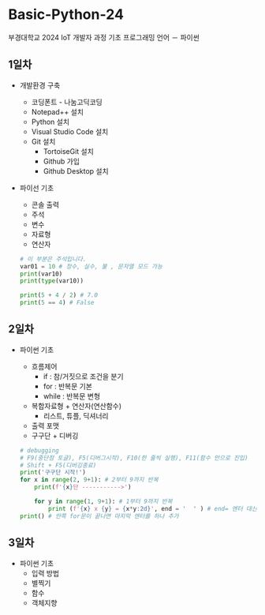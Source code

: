 # Basic-Python-24
부경대학교 2024 IoT 개발자 과정 기초 프로그래밍 언어 － 파이썬


## 1일차 
- 개발환경 구축
    - 코딩폰트 - 나눔고딕코딩
    - Notepad++ 설치
    - Python 설치
    - Visual Studio Code 설치
    - Git 설치
        - TortoiseGit 설치
        - Github 가입
        - Github Desktop 설치


- 파이선 기초
    - 콘솔 출력
    - 주석
    - 변수
    - 자료형
    - 연산자


    ```python
    # 이 부분은 주석입니다.
    var01 = 10 # 정수, 실수, 불 , 문자열 모드 가능
    print(var10)
    print(type(var10))

    print(5 + 4 / 2) # 7.0
    print(5 == 4) # False
    ```
    
## 2일차
- 파이썬 기초
    - 흐름제어
        - if : 참/거짓으로 조건을 분기
        - for : 반복문 기본
        - while : 반복문 변형
    - 복합자료형 + 연산자(연산함수)
        - 리스트, 튜플, 딕셔너리
    - 출력 포맷
    - 구구단 + 디버깅

    ```python
    # debugging
    # F9(중단점 토글), F5(디버그시작), F10(한 줄씩 실행), F11(함수 안으로 진입)
    # Shift + F5(디버깅종료)    
    print('구구단 시작!')
    for x in range(2, 9+1): # 2부터 9까지 반복
        print(f'{x}단 ----------->')
    
        for y in range(1, 9+1): # 1부터 9까지 반복
            print (f'{x} x {y} = {x*y:2d}', end = '  ' ) # end= 엔터 대신 공백으로 변경
    print() # 안쪽 for문이 끝나면 마지막 엔터를 하나 추가


    ```

## 3일차
- 파이썬 기초
    - 입력 방법
    - 별찍기
    - 함수 
    - 객체지향